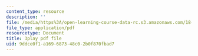 ```yaml
---
content_type: resource
description: ''
file: /media/https%3A/open-learning-course-data-rc.s3.amazonaws.com/18-01sc-single-variable-calculus-fall-2010/9ddce0f1a169687348c02b0f870fbad7_hjZhPczMkL4.pdf
file_type: application/pdf
resourcetype: Document
title: 3play pdf file
uid: 9ddce0f1-a169-6873-48c0-2b0f870fbad7
---
```

